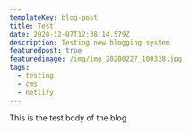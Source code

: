 ```yaml
---
templateKey: blog-post
title: Test
date: 2020-12-07T12:38:14.579Z
description: Testing new blogging system
featuredpost: true
featuredimage: /img/img_20200227_100338.jpg
tags:
  - testing
  - cms
  - netlify
---
```

This is the test body of the blog